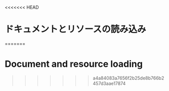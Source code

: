 
<<<<<<< HEAD
# ドキュメントとリソースの読み込み
=======
# Document and resource loading
>>>>>>> a4a84083a7656f2b25de8b766b2457d3aae17874
